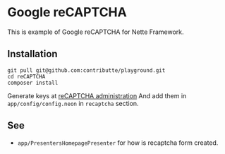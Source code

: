 # Google reCAPTCHA

This is example of Google reCAPTCHA for Nette Framework.

## Installation

```
git pull git@github.com:contributte/playground.git
cd reCAPTCHA
composer install
```

Generate keys at [reCAPTCHA administration](https://www.google.com/recaptcha/admin#list)
And add them in `app/config/config.neon` in `recaptcha` section.

## See

- `app/PresentersHomepagePresenter` for how is recaptcha form created.
